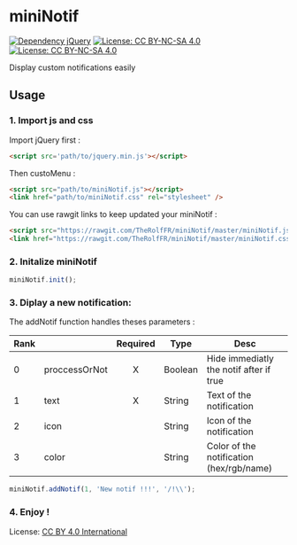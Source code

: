 # miniNotif
[![Dependency jQuery](https://img.shields.io/badge/Dependency-jQuery-red.svg)](https://jquery.com/)
[![License: CC BY-NC-SA 4.0](https://img.shields.io/badge/License-CC%20BY--NC--SA%204.0-lightgrey.svg)](https://creativecommons.org/licenses/by-nc-sa/4.0/)
[![License: CC BY-NC-SA 4.0](https://licensebuttons.net/l/by-nc-sa/4.0/80x15.png)](https://creativecommons.org/licenses/by-nc-sa/4.0/)

Display custom notifications easily

## Usage

### 1. Import js and css

Import jQuery first :
```html
<script src='path/to/jquery.min.js'></script>
```
Then custoMenu :
```html
<script src="path/to/miniNotif.js"></script>
<link href="path/to/miniNotif.css" rel="stylesheet" />
```
You can use rawgit links to keep updated your miniNotif :
```html
<script src="https://rawgit.com/TheRolfFR/miniNotif/master/miniNotif.js"></script>
<link href="https://rawgit.com/TheRolfFR/miniNotif/master/miniNotif.css" rel="stylesheet" />
```

### 2. Initalize miniNotif

```javascript
miniNotif.init();
```

### 3. Diplay a new notification:

The addNotif function handles theses parameters :

|Rank|              | Required | Type    | Desc                                     |
| - | ------------- |:--------:|-------- | ---------------------------------------- |
|0  | proccessOrNot | X        | Boolean | Hide immediatly the notif after if true  |
|1  | text          | X        | String  | Text of the notification                 |
|2  | icon          |          | String  | Icon of the notification                 |
|3  | color         |          | String  | Color of the notification (hex/rgb/name) |
```javascript
miniNotif.addNotif(1, 'New notif !!!', '/!\\');
```

### 4. Enjoy !


License: <a href="http://creativecommons.org/licenses/by-nc-sa/4.0/">CC BY 4.0 International</a>
